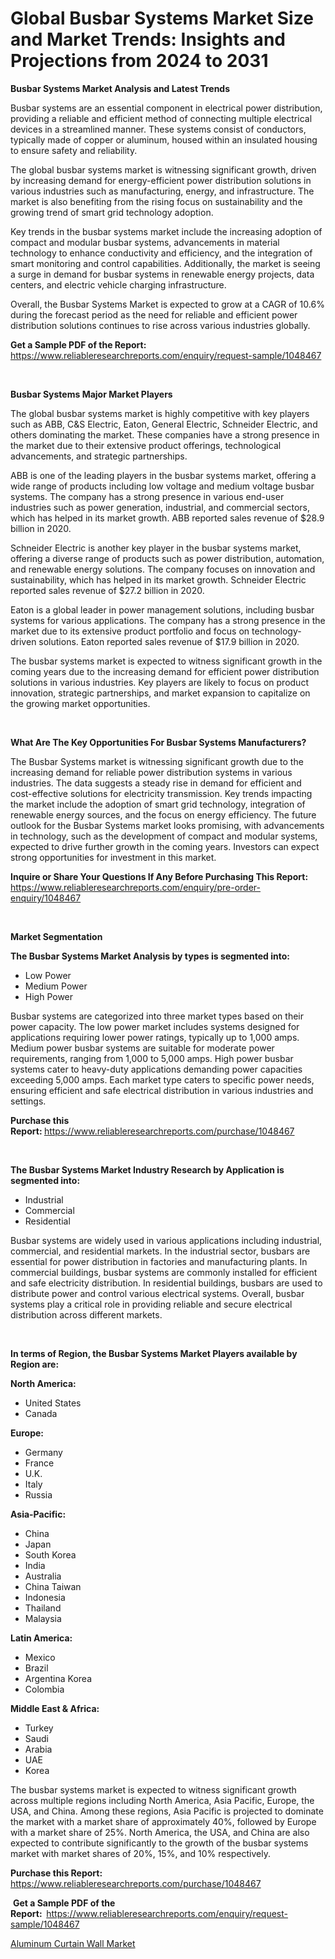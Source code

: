 <p><h1>Global Busbar Systems Market Size and Market Trends: Insights and Projections from 2024 to 2031</h1></p><p><strong>Busbar Systems Market Analysis and Latest Trends</strong></p>
<p><p>Busbar systems are an essential component in electrical power distribution, providing a reliable and efficient method of connecting multiple electrical devices in a streamlined manner. These systems consist of conductors, typically made of copper or aluminum, housed within an insulated housing to ensure safety and reliability.</p><p>The global busbar systems market is witnessing significant growth, driven by increasing demand for energy-efficient power distribution solutions in various industries such as manufacturing, energy, and infrastructure. The market is also benefiting from the rising focus on sustainability and the growing trend of smart grid technology adoption.</p><p>Key trends in the busbar systems market include the increasing adoption of compact and modular busbar systems, advancements in material technology to enhance conductivity and efficiency, and the integration of smart monitoring and control capabilities. Additionally, the market is seeing a surge in demand for busbar systems in renewable energy projects, data centers, and electric vehicle charging infrastructure.</p><p>Overall, the Busbar Systems Market is expected to grow at a CAGR of 10.6% during the forecast period as the need for reliable and efficient power distribution solutions continues to rise across various industries globally.</p></p>
<p><strong>Get a Sample PDF of the Report:&nbsp;</strong> <a href="https://www.reliableresearchreports.com/enquiry/request-sample/1048467">https://www.reliableresearchreports.com/enquiry/request-sample/1048467</a></p>
<p>&nbsp;</p>
<p><strong>Busbar Systems Major Market Players</strong></p>
<p><p>The global busbar systems market is highly competitive with key players such as ABB, C&S Electric, Eaton, General Electric, Schneider Electric, and others dominating the market. These companies have a strong presence in the market due to their extensive product offerings, technological advancements, and strategic partnerships.</p><p>ABB is one of the leading players in the busbar systems market, offering a wide range of products including low voltage and medium voltage busbar systems. The company has a strong presence in various end-user industries such as power generation, industrial, and commercial sectors, which has helped in its market growth. ABB reported sales revenue of $28.9 billion in 2020.</p><p>Schneider Electric is another key player in the busbar systems market, offering a diverse range of products such as power distribution, automation, and renewable energy solutions. The company focuses on innovation and sustainability, which has helped in its market growth. Schneider Electric reported sales revenue of $27.2 billion in 2020.</p><p>Eaton is a global leader in power management solutions, including busbar systems for various applications. The company has a strong presence in the market due to its extensive product portfolio and focus on technology-driven solutions. Eaton reported sales revenue of $17.9 billion in 2020.</p><p>The busbar systems market is expected to witness significant growth in the coming years due to the increasing demand for efficient power distribution solutions in various industries. Key players are likely to focus on product innovation, strategic partnerships, and market expansion to capitalize on the growing market opportunities.</p></p>
<p>&nbsp;</p>
<p><strong>What Are The Key Opportunities For Busbar Systems Manufacturers?</strong></p>
<p><p>The Busbar Systems market is witnessing significant growth due to the increasing demand for reliable power distribution systems in various industries. The data suggests a steady rise in demand for efficient and cost-effective solutions for electricity transmission. Key trends impacting the market include the adoption of smart grid technology, integration of renewable energy sources, and the focus on energy efficiency. The future outlook for the Busbar Systems market looks promising, with advancements in technology, such as the development of compact and modular systems, expected to drive further growth in the coming years. Investors can expect strong opportunities for investment in this market.</p></p>
<p><strong>Inquire or Share Your Questions If Any Before Purchasing This Report:</strong> <a href="https://www.reliableresearchreports.com/enquiry/pre-order-enquiry/1048467">https://www.reliableresearchreports.com/enquiry/pre-order-enquiry/1048467</a></p>
<p>&nbsp;</p>
<p><strong>Market Segmentation</strong></p>
<p><strong>The Busbar Systems Market Analysis by types is segmented into:</strong></p>
<p><ul><li>Low Power</li><li>Medium Power</li><li>High Power</li></ul></p>
<p><p>Busbar systems are categorized into three market types based on their power capacity. The low power market includes systems designed for applications requiring lower power ratings, typically up to 1,000 amps. Medium power busbar systems are suitable for moderate power requirements, ranging from 1,000 to 5,000 amps. High power busbar systems cater to heavy-duty applications demanding power capacities exceeding 5,000 amps. Each market type caters to specific power needs, ensuring efficient and safe electrical distribution in various industries and settings.</p></p>
<p><strong>Purchase this Report:&nbsp;</strong><a href="https://www.reliableresearchreports.com/purchase/1048467">https://www.reliableresearchreports.com/purchase/1048467</a></p>
<p>&nbsp;</p>
<p><strong>The Busbar Systems Market Industry Research by Application is segmented into:</strong></p>
<p><ul><li>Industrial</li><li>Commercial</li><li>Residential</li></ul></p>
<p><p>Busbar systems are widely used in various applications including industrial, commercial, and residential markets. In the industrial sector, busbars are essential for power distribution in factories and manufacturing plants. In commercial buildings, busbar systems are commonly installed for efficient and safe electricity distribution. In residential buildings, busbars are used to distribute power and control various electrical systems. Overall, busbar systems play a critical role in providing reliable and secure electrical distribution across different markets.</p></p>
<p>&nbsp;</p>
<p><strong>In terms of Region, the Busbar Systems Market Players available by Region are:</strong></p>
<p>
    <p> <strong> North America: </strong>
        <ul>
            <li>United States</li>
            <li>Canada</li>
        </ul>
        </p> 
    <p> <strong> Europe: </strong>
        <ul>
            <li>Germany</li>
            <li>France</li>
            <li>U.K.</li>
            <li>Italy</li>
            <li>Russia</li>
        </ul>
        </p> 
    <p> <strong> Asia-Pacific: </strong>
        <ul>
            <li>China</li>
            <li>Japan</li>
            <li>South Korea</li>
            <li>India</li>
            <li>Australia</li>
            <li>China Taiwan</li>
            <li>Indonesia</li>
            <li>Thailand</li>
            <li>Malaysia</li>
        </ul>
        </p> 
    <p> <strong> Latin America: </strong>
        <ul>
            <li>Mexico</li>
            <li>Brazil</li>
            <li>Argentina Korea</li>
            <li>Colombia</li>
        </ul>
        </p> 
    <p> <strong> Middle East & Africa: </strong>
        <ul>
            <li>Turkey</li>
            <li>Saudi</li>
            <li>Arabia</li>
            <li>UAE</li>
            <li>Korea</li>
        </ul>
    </p>
    </p>
<p><p>The busbar systems market is expected to witness significant growth across multiple regions including North America, Asia Pacific, Europe, the USA, and China. Among these regions, Asia Pacific is projected to dominate the market with a market share of approximately 40%, followed by Europe with a market share of 25%. North America, the USA, and China are also expected to contribute significantly to the growth of the busbar systems market with market shares of 20%, 15%, and 10% respectively.</p></p>
<p><strong>Purchase this Report: </strong><a href="https://www.reliableresearchreports.com/purchase/1048467">https://www.reliableresearchreports.com/purchase/1048467</a></p>
<p>&nbsp;<strong>Get a Sample PDF of the Report:&nbsp;&nbsp;</strong><a href="https://www.reliableresearchreports.com/enquiry/request-sample/1048467">https://www.reliableresearchreports.com/enquiry/request-sample/1048467</a></p>
<p><strong></strong></p>
<p><p><a href="https://bubble-tree-ea4.notion.site/Aluminum-Curtain-Wall-Market-Research-Report-Forecasted-for-Period-from-2024-2031-by-Market-Type--7c0a5388cf94419e9e5c4c643ead9d47">Aluminum Curtain Wall Market</a></p></p>